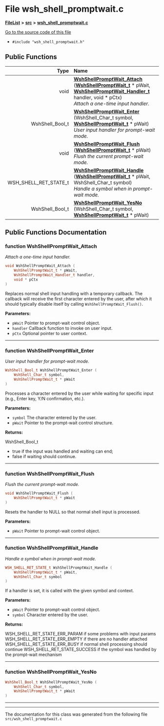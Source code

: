 

# File wsh\_shell\_promptwait.c



[**FileList**](files.md) **>** [**src**](dir_68267d1309a1af8e8297ef4c3efbcdba.md) **>** [**wsh\_shell\_promptwait.c**](wsh__shell__promptwait_8c.md)

[Go to the source code of this file](wsh__shell__promptwait_8c_source.md)



* `#include "wsh_shell_promptwait.h"`





































## Public Functions

| Type | Name |
| ---: | :--- |
|  void | [**WshShellPromptWait\_Attach**](#function-wshshellpromptwait_attach) ([**WshShellPromptWait\_t**](wsh__shell__promptwait_8h.md#typedef-wshshellpromptwait_t) \* pWait, [**WshShellPromptWait\_Handler\_t**](wsh__shell__promptwait_8h.md#typedef-wshshellpromptwait_handler_t) handler, void \* pCtx) <br>_Attach a one-time input handler._  |
|  WshShell\_Bool\_t | [**WshShellPromptWait\_Enter**](#function-wshshellpromptwait_enter) (WshShell\_Char\_t symbol, [**WshShellPromptWait\_t**](wsh__shell__promptwait_8h.md#typedef-wshshellpromptwait_t) \* pWait) <br>_User input handler for prompt-wait mode._  |
|  void | [**WshShellPromptWait\_Flush**](#function-wshshellpromptwait_flush) ([**WshShellPromptWait\_t**](wsh__shell__promptwait_8h.md#typedef-wshshellpromptwait_t) \* pWait) <br>_Flush the current prompt-wait mode._  |
|  WSH\_SHELL\_RET\_STATE\_t | [**WshShellPromptWait\_Handle**](#function-wshshellpromptwait_handle) ([**WshShellPromptWait\_t**](wsh__shell__promptwait_8h.md#typedef-wshshellpromptwait_t) \* pWait, WshShell\_Char\_t symbol) <br>_Handle a symbol when in prompt-wait mode._  |
|  WshShell\_Bool\_t | [**WshShellPromptWait\_YesNo**](#function-wshshellpromptwait_yesno) (WshShell\_Char\_t symbol, [**WshShellPromptWait\_t**](wsh__shell__promptwait_8h.md#typedef-wshshellpromptwait_t) \* pWait) <br> |




























## Public Functions Documentation




### function WshShellPromptWait\_Attach 

_Attach a one-time input handler._ 
```C++
void WshShellPromptWait_Attach (
    WshShellPromptWait_t * pWait,
    WshShellPromptWait_Handler_t handler,
    void * pCtx
) 
```



Replaces normal shell input handling with a temporary callback. The callback will receive the first character entered by the user, after which it should typically disable itself by calling `WshShellPromptWait_Flush()`.




**Parameters:**


* `pWait` Pointer to prompt-wait control object. 
* `handler` Callback function to invoke on user input. 
* `pCtx` Optional pointer to user context. 




        

<hr>



### function WshShellPromptWait\_Enter 

_User input handler for prompt-wait mode._ 
```C++
WshShell_Bool_t WshShellPromptWait_Enter (
    WshShell_Char_t symbol,
    WshShellPromptWait_t * pWait
) 
```



Processes a character entered by the user while waiting for specific input (e.g., Enter key, Y/N confirmation, etc.).




**Parameters:**


* `symbol` The character entered by the user. 
* `pWait` Pointer to the prompt-wait control structure. 



**Returns:**

WshShell\_Bool\_t
* true if the input was handled and waiting can end;
* false if waiting should continue. 







        

<hr>



### function WshShellPromptWait\_Flush 

_Flush the current prompt-wait mode._ 
```C++
void WshShellPromptWait_Flush (
    WshShellPromptWait_t * pWait
) 
```



Resets the handler to NULL so that normal shell input is processed.




**Parameters:**


* `pWait` Pointer to prompt-wait control object. 




        

<hr>



### function WshShellPromptWait\_Handle 

_Handle a symbol when in prompt-wait mode._ 
```C++
WSH_SHELL_RET_STATE_t WshShellPromptWait_Handle (
    WshShellPromptWait_t * pWait,
    WshShell_Char_t symbol
) 
```



If a handler is set, it is called with the given symbol and context.




**Parameters:**


* `pWait` Pointer to prompt-wait control object. 
* `symbol` Character entered by the user. 



**Returns:**

WSH\_SHELL\_RET\_STATE\_ERR\_PARAM if some problems with input params WSH\_SHELL\_RET\_STATE\_ERR\_EMPTY if there are no handler attached WSH\_SHELL\_RET\_STATE\_ERR\_BUSY if normal shell processing should continue WSH\_SHELL\_RET\_STATE\_SUCCESS if the symbol was handled by the prompt-wait mechanism 





        

<hr>



### function WshShellPromptWait\_YesNo 

```C++
WshShell_Bool_t WshShellPromptWait_YesNo (
    WshShell_Char_t symbol,
    WshShellPromptWait_t * pWait
) 
```




<hr>

------------------------------
The documentation for this class was generated from the following file `src/wsh_shell_promptwait.c`

